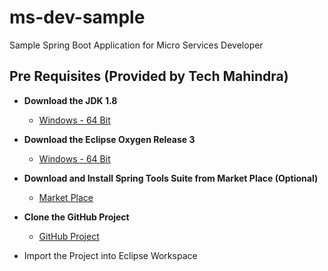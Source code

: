 # ms-dev-sample

Sample Spring Boot Application for Micro Services Developer

## Pre Requisites (Provided by Tech Mahindra)
* **Download the JDK 1.8** 
	* [Windows - 64 Bit](http://download.oracle.com/otn-pub/java/jdk/8u161-b12/2f38c3b165be4555a1fa6e98c45e0808/jdk-8u161-windows-x64.exe)
	
* **Download the Eclipse Oxygen Release 3**
	* [Windows - 64 Bit](http://www.eclipse.org/downloads/download.php?file=/technology/epp/downloads/release/oxygen/3/eclipse-jee-oxygen-3-win32-x86_64.zip)

* **Download and Install Spring Tools Suite from Market Place (Optional)**
	* [Market Place](https://marketplace.eclipse.org/content/spring-tools-aka-spring-ide-and-spring-tool-suite)
	
* **Clone the GitHub Project**
	* [GitHub Project](https://github.com/JayaprakashRavindran/ms-dev-sample)
	
* Import the Project into Eclipse Workspace
